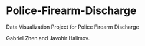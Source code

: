 # Police-Firearm-Discharge
 Data Visualization Project for Police Firearm Discharge

Gabriel Zhen and Javohir Halimov.
